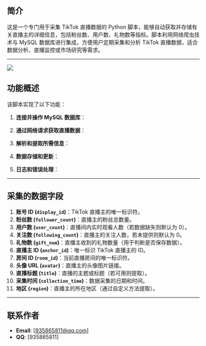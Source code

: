 ## 简介

这是一个专门用于采集 TikTok 直播数据的 Python 脚本，能够自动获取并存储有关直播主的详细信息，包括粉丝数、用户数、礼物数等指标。脚本利用网络爬虫技术与 MySQL 数据库进行集成，方便用户定期采集和分析 TikTok 直播数据，适合数据分析、直播监控或市场研究等需求。

---
![](https://cdn.jsdelivr.net/gh/starmanMS/blog-images@main/img/TikTok-for-Business-256x256.jpg)

## 功能概述

该脚本实现了以下功能：

1. **连接并操作 MySQL 数据库**：

2. **通过网络请求获取直播数据**：

3. **解析和提取所需信息**：

4. **数据存储和更新**：

5. **日志和错误处理**：

---

## 采集的数据字段

1. **账号 ID (`display_id`)**：TikTok 直播主的唯一标识符。
2. **粉丝数 (`follower_count`)**：直播主的粉丝总数量。
3. **用户数 (`user_count`)**：直播间内实时观看人数（若数据缺失则默认为 0）。
4. **关注数 (`following_count`)**：直播主的关注人数，若未提供则默认为 0。
5. **礼物数 (`gift_num`)**：直播主收到的礼物数量（用于判断是否保存数据）。
6. **直播主 ID (`anchor_id`)**：唯一标识 TikTok 直播主的 ID。
7. **房间 ID (`room_id`)**：当前直播房间的唯一标识符。
8. **头像 URL (`avatar`)**：直播主的头像图片链接。
9. **直播标题 (`title`)**：直播的主题或标题（若可用则提取）。
10. **采集时间 (`collection_time`)**：数据采集的日期和时间。
11. **地区 (`region`)**：直播主的所在地区（通过自定义方法提取）。

---

## 联系作者

- **Email**: [935865811@qq.com] 
- **QQ**: [935865811]
